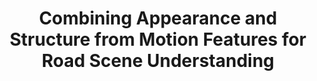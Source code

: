 ---
title: "Combining Appearance and Structure from Motion Features for Road Scene Understanding"
year: 2009
pdf_url: "http://www.robots.ox.ac.uk/~tvg/publications/Sturgess09.pdf"
category: "vision"
author_list: "Paul Sturgess, Karteek Alahari, Lubor Ladicky, Philip H.S. Torr"
grant: "NULL"
pub_in: "Proceedings British Machine Vision Conference,"
---